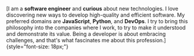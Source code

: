 [I am a **software engineer** and **curious** about new technologies. I love discovering new ways to develop high-quality and efficient software. My preferred domains are **JavaScript**, **Python**, and **DevOps**. I try to bring this philosophy into the companies where I work, to try to make it understood and demonstrate its value. Being a developer is about embracing challenges, and that's what fascinates me about this profession.]{style="font-size: 18px;"}